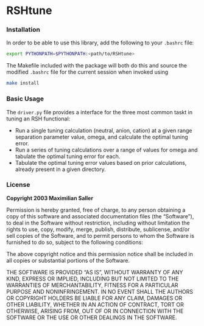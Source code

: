 # RSHtune


### Installation
In order to be able to use this library, add the following to your `.bashrc` file:
```bash
export PYTHONPATH=$PYTHONPATH:<path/to/RSHtune>
```
The Makefile included with the package will both do this and source the modified `.bashrc` file for the current session when invoked using
```bash
make install
```

### Basic Usage
The `driver.py` file provides a interface for the three most common taskt in tuning an RSH functional:

- Run a single tuning calculation (neutral, anion, cation) at a given range separation parameter value, omega, and calculate the optimal tuning error.
- Run a series of tuning calculations over a range of values for omega and tabulate the optimal tuning error for each.
- Tabulate the optimal tuning error values based on prior calculations, already present in a given directory.

### License
**Copyright 2003 Maximilian Saller**

Permission is hereby granted, free of charge, to any person obtaining a copy of this software and associated documentation files (the “Software”), to deal in the Software without restriction, including without limitation the rights to use, copy, modify, merge, publish, distribute, sublicense, and/or sell copies of the Software, and to permit persons to whom the Software is furnished to do so, subject to the following conditions:

The above copyright notice and this permission notice shall be included in all copies or substantial portions of the Software.

THE SOFTWARE IS PROVIDED “AS IS”, WITHOUT WARRANTY OF ANY KIND, EXPRESS OR IMPLIED, INCLUDING BUT NOT LIMITED TO THE WARRANTIES OF MERCHANTABILITY, FITNESS FOR A PARTICULAR PURPOSE AND NONINFRINGEMENT. IN NO EVENT SHALL THE AUTHORS OR COPYRIGHT HOLDERS BE LIABLE FOR ANY CLAIM, DAMAGES OR OTHER LIABILITY, WHETHER IN AN ACTION OF CONTRACT, TORT OR OTHERWISE, ARISING FROM, OUT OF OR IN CONNECTION WITH THE SOFTWARE OR THE USE OR OTHER DEALINGS IN THE SOFTWARE.
